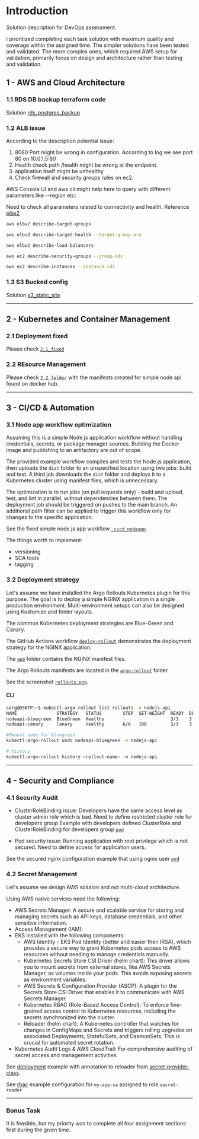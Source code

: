 # Introduction

Solution description for DevOps assessment.

I prioritized completing each task solution with maximum quality and coverage within the assigned time. The simpler solutions have been tested and validated. The more complex ones, which required AWS setup for validation, primarily focus on design and architecture rather than testing and validation.

## 1 - AWS and Cloud Architecture

### 1.1 RDS DB backup terraform code

Solution [rds_postgres_backup](https://github.com/7sergaza7/ntr/blob/main/1.1/rds_postgres_backup.tf)

### 1.2 ALB issue

According to the description potential issue:

1. 8080 Port might be wrong in configuration. According to log we see port 80 on 10.0.1.5:80
1. Health check path /health might be wrong at the endpoint.
1. application itself might be unhealthy
1. Check firewall and security groups rules on ec2.

AWS Console UI and aws cli might help here to query with different parameters like --region etc:

Need to check all parameters related to connectivity and health.
Reference [elbv2](https://docs.aws.amazon.com/cli/latest/reference/elbv2/)

```bash
aws elbv2 describe-target-groups 

aws elbv2 describe-target-health --target-group-arn

aws elbv2 describe-load-balancers

aws ec2 describe-security-groups --group-ids

aws ec2 describe-instances --instance-ids
```

### 1.3 S3 Bucked config

Solution [s3_static_site](https://github.com/7sergaza7/ntr/blob/main/1.1/rds_postgres_backup.tf)

---

## 2 - Kubernetes and Container Management

### 2.1 Deployment fixed

Please check [`2.1_fixed`](https://github.com/7sergaza7/ntr/blob/main/2.1/2.1_fixed.yaml)

### 2.2 REsource Management

Please check [`2.2 folder`](https://github.com/7sergaza7/ntr/blob/main/2.2) with the manifests created for simple node api found on docker hub.

---

## 3 - CI/CD & Automation

### 3.1 Node app workflow optimization

Assuming this is a simple Node.js application workflow without handling credentials, secrets, or package manager sources. Building the Docker image and publishing to an artifactory are out of scope.

The provided example workflow compiles and tests the Node.js application, then uploads the `dist` folder to an unspecified location using two jobs: build and test. A third job downloads the `dist` folder and deploys it to a Kubernetes cluster using manifest files, which is unnecessary.

The optimization is to run jobs (on pull requests only) - build and upload, test, and lint in parallel, without dependencies between them. The deployment job should be triggered on pushes to the main branch. An additional path filter can be applied to trigger this workflow only for changes to the specific application.

See the fixed simple node.js app workflow [`_cicd_nodeapp`](https://github.com/7sergaza7/ntr/blob/main/3.1/_cicd_nodeapp.yaml)

The things worth to implement:

- versioning
- SCA tools
- tagging

### 3.2 Deployment strategy

Let's assume we have installed the Argo Rollouts Kubernetes plugin for this purpose. The goal is to deploy a simple NGINX application in a single production environment. Multi-environment setups can also be designed using Kustomize and folder layouts.

The common Kubernetes deployment strategies are Blue-Green and Canary.

The GitHub Actions workflow [`deploy-rollout`](https://github.com/7sergaza7/ntr/blob/main/3.2/workflow/deploy-rollout.yaml) demonstrates the deployment strategy for the NGINX application.

The [`app`](https://github.com/7sergaza7/ntr/blob/main/3.2/app) folder contains the NGINX manifest files.

The Argo Rollouts manifests are located in the [`argo-rollout`](https://github.com/7sergaza7/ntr/blob/main/3.2/argo-rollout) folder.

See the screenshot [`rollouts.png`](https://github.com/7sergaza7/ntr/blob/main/3.2/rollouts.png).

#### CLI

```bash
serg@DSKTP:~$ kubectl-argo-rollout list rollouts -n nodejs-api
NAME               STRATEGY   STATUS        STEP  SET-WEIGHT  READY  DESIRED  UP-TO-DATE  AVAILABLE
nodeapi-bluegreen  BlueGreen  Healthy       -     -           3/3    3        3           3        
nodeapi-canary     Canary     Healthy       6/6   100         3/3    3        3           3 

#Manual undo for bluegreen
kubectl-argo-rollout undo nodeapi-bluegreen -n nodejs-api

# history
kubectl-argo-rollout history <rollout-name> -n nodejs-api
```

---

## 4 - Security and Compliance

### 4.1 Security Audit

- ClusterRoleBinding issue:
Developers have the same access level as cluster admin role which is bad. Need to define restricted cluster role for developers group
Example with developers defined ClusterRole and ClusterRoleBinding for developers group [`pod`](https://github.com/7sergaza7/ntr/blob/main/4.1/developers_clusterrole.yaml)

- Pod security issue:
Running application with root privilege which is not secured. Need to define access for application users.

See the secured nginx configuration example that using nginx user [`pod`](https://github.com/7sergaza7/ntr/blob/main/4.1/pod.yaml)

### 4.2 Secret Management

Let's assume we design AWS solution and not multi-cloud architecture.

Using AWS native services need the following:

- AWS Secrets Manager: A secure and scalable service for storing and managing secrets such as API keys, database credentials, and other sensitive information.
- Access Management (IAM):
- EKS installed with the following components:
  - AWS Identity - EKS Pod Identity (better and easier then IRSA), which provides a secure way to grant Kubernetes pods access to AWS resources without needing to manage credentials manually.
  - Kubernetes Secrets Store CSI Driver (helm chart): This driver allows you to mount secrets from external stores, like AWS Secrets Manager, as volumes inside your pods. This avoids exposing secrets as environment variables.
  - AWS Secrets & Configuration Provider (ASCP): A plugin for the Secrets Store CSI Driver that enables it to communicate with AWS Secrets Manager.
  - Kubernetes RBAC (Role-Based Access Control): To enforce fine-grained access control to Kubernetes resources, including the secrets synchronized into the cluster.
  - Reloader (helm chart): A Kubernetes controller that watches for changes in ConfigMaps and Secrets and triggers rolling upgrades on associated Deployments, StatefulSets, and DaemonSets. This is crucial for automated secret rotation.
- Kubernetes Audit Logs & AWS CloudTrail: For comprehensive auditing of secret access and management activities.

See [deployment](https://github.com/7sergaza7/ntr/blob/main/4.2/deployment.yaml) example with annotation to reloader from [secret-provider-class](https://github.com/7sergaza7/ntr/blob/main/4.2/secret-provider-class.yaml).

See [rbac](https://github.com/7sergaza7/ntr/blob/main/4.2/rbac.yaml) example configuration for `my-app-sa` assigned to role `secret-reader`

---

### Bonus Task

It is feasible, but my priority was to complete all four assignment sections first during the given time.
